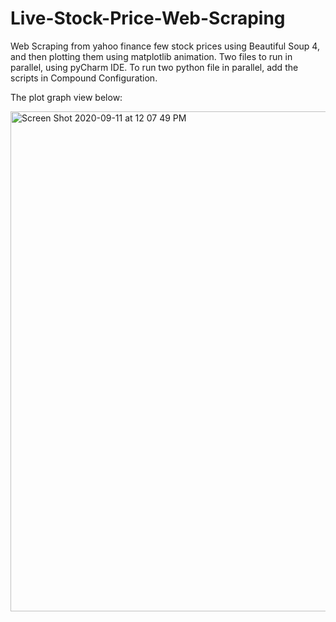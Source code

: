 # Live-Stock-Price-Web-Scraping

Web Scraping from yahoo finance few stock prices using Beautiful Soup 4, and then plotting them using matplotlib animation. Two files to run in parallel, using pyCharm IDE. To run two python file in parallel, add the scripts in Compound Configuration. 

The plot graph view below:

<img width="800" alt="Screen Shot 2020-09-11 at 12 07 49 PM" src="https://user-images.githubusercontent.com/27731443/92881599-c17aa480-f42c-11ea-9099-61a0a93b0c0a.png">

